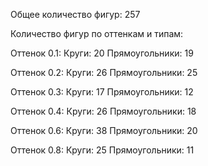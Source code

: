 Общее количество фигур: 257

Количество фигур по оттенкам и типам:

Оттенок 0.1:
  Круги: 20
  Прямоугольники: 19

Оттенок 0.2:
  Круги: 26
  Прямоугольники: 25

Оттенок 0.3:
  Круги: 17
  Прямоугольники: 12

Оттенок 0.4:
  Круги: 26
  Прямоугольники: 18

Оттенок 0.6:
  Круги: 38
  Прямоугольники: 20

Оттенок 0.8:
  Круги: 25
  Прямоугольники: 11
